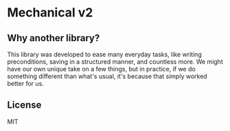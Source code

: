 Mechanical v2
=============

Why another library?
--------------------
This library was developed to ease many everyday tasks, like writing preconditions, saving in a structured manner, and countless more. We might have our own unique take on a few things, but in practice, if we do something different than what's usual, it's because that simply worked better for us.

License
-------
MIT
